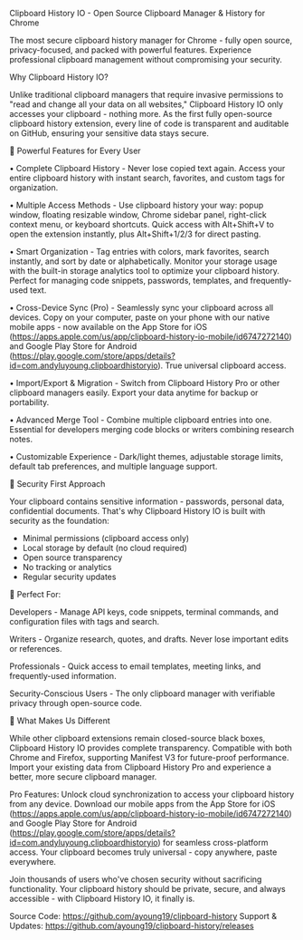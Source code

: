Clipboard History IO - Open Source Clipboard Manager & History for Chrome

The most secure clipboard history manager for Chrome - fully open source, privacy-focused, and packed with powerful features. Experience professional clipboard management without compromising your security.

Why Clipboard History IO?

Unlike traditional clipboard managers that require invasive permissions to "read and change all your data on all websites," Clipboard History IO only accesses your clipboard - nothing more. As the first fully open-source clipboard history extension, every line of code is transparent and auditable on GitHub, ensuring your sensitive data stays secure.

🚀 Powerful Features for Every User

• Complete Clipboard History - Never lose copied text again. Access your entire clipboard history with instant search, favorites, and custom tags for organization.

• Multiple Access Methods - Use clipboard history your way: popup window, floating resizable window, Chrome sidebar panel, right-click context menu, or keyboard shortcuts. Quick access with Alt+Shift+V to open the extension instantly, plus Alt+Shift+1/2/3 for direct pasting.

• Smart Organization - Tag entries with colors, mark favorites, search instantly, and sort by date or alphabetically. Monitor your storage usage with the built-in storage analytics tool to optimize your clipboard history. Perfect for managing code snippets, passwords, templates, and frequently-used text.

• Cross-Device Sync (Pro) - Seamlessly sync your clipboard across all devices. Copy on your computer, paste on your phone with our native mobile apps - now available on the App Store for iOS (https://apps.apple.com/us/app/clipboard-history-io-mobile/id6747272140) and Google Play Store for Android (https://play.google.com/store/apps/details?id=com.andyluyoung.clipboardhistoryio). True universal clipboard access.

• Import/Export & Migration - Switch from Clipboard History Pro or other clipboard managers easily. Export your data anytime for backup or portability.

• Advanced Merge Tool - Combine multiple clipboard entries into one. Essential for developers merging code blocks or writers combining research notes.

• Customizable Experience - Dark/light themes, adjustable storage limits, default tab preferences, and multiple language support.

🔐 Security First Approach

Your clipboard contains sensitive information - passwords, personal data, confidential documents. That's why Clipboard History IO is built with security as the foundation:

- Minimal permissions (clipboard access only)
- Local storage by default (no cloud required)
- Open source transparency
- No tracking or analytics
- Regular security updates

💼 Perfect For:

Developers - Manage API keys, code snippets, terminal commands, and configuration files with tags and search.

Writers - Organize research, quotes, and drafts. Never lose important edits or references.

Professionals - Quick access to email templates, meeting links, and frequently-used information.

Security-Conscious Users - The only clipboard manager with verifiable privacy through open-source code.

🌟 What Makes Us Different

While other clipboard extensions remain closed-source black boxes, Clipboard History IO provides complete transparency. Compatible with both Chrome and Firefox, supporting Manifest V3 for future-proof performance. Import your existing data from Clipboard History Pro and experience a better, more secure clipboard manager.

Pro Features: Unlock cloud synchronization to access your clipboard history from any device. Download our mobile apps from the App Store for iOS (https://apps.apple.com/us/app/clipboard-history-io-mobile/id6747272140) and Google Play Store for Android (https://play.google.com/store/apps/details?id=com.andyluyoung.clipboardhistoryio) for seamless cross-platform access. Your clipboard becomes truly universal - copy anywhere, paste everywhere.

Join thousands of users who've chosen security without sacrificing functionality. Your clipboard history should be private, secure, and always accessible - with Clipboard History IO, it finally is.

Source Code: https://github.com/ayoung19/clipboard-history
Support & Updates: https://github.com/ayoung19/clipboard-history/releases
